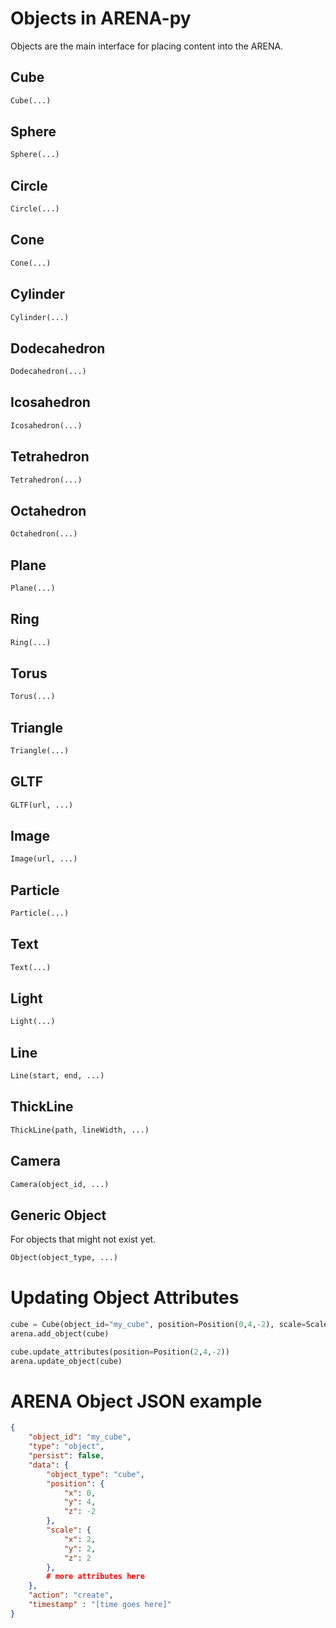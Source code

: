 # Objects in ARENA-py

Objects are the main interface for placing content into the ARENA.

## Cube
```python
Cube(...)
```

## Sphere
```python
Sphere(...)
```

## Circle
```python
Circle(...)
```

## Cone
```python
Cone(...)
```

## Cylinder
```python
Cylinder(...)
```

## Dodecahedron
```python
Dodecahedron(...)
```

## Icosahedron
```python
Icosahedron(...)
```

## Tetrahedron
```python
Tetrahedron(...)
```

## Octahedron
```python
Octahedron(...)
```

## Plane
```python
Plane(...)
```

## Ring
```python
Ring(...)
```

## Torus
```python
Torus(...)
```

## Triangle
```python
Triangle(...)
```

## GLTF
```python
GLTF(url, ...)
```

## Image
```python
Image(url, ...)
```

## Particle
```python
Particle(...)
```

## Text
```python
Text(...)
```

## Light
```python
Light(...)
```

## Line
```python
Line(start, end, ...)
```

## ThickLine
```python
ThickLine(path, lineWidth, ...)
```

## Camera
```python
Camera(object_id, ...)
```

## Generic Object
For objects that might not exist yet.
```python
Object(object_type, ...)
```

# Updating Object Attributes
```python
cube = Cube(object_id="my_cube", position=Position(0,4,-2), scale=Scale(2,2,2))
arena.add_object(cube)

cube.update_attributes(position=Position(2,4,-2))
arena.update_object(cube)
```

# ARENA Object JSON example
```json
{
    "object_id": "my_cube",
    "type": "object",
    "persist": false,
    "data": {
        "object_type": "cube",
        "position": {
            "x": 0,
            "y": 4,
            "z": -2
        },
        "scale": {
            "x": 2,
            "y": 2,
            "z": 2
        },
        # more attributes here
    },
    "action": "create",
    "timestamp" : "[time goes here]"
}
```
